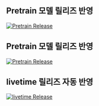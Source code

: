 ## Pretrain 모델 릴리즈 반영
[![Pretrain Release](https://img.shields.io/github/v/release/honeyJo0215/Pretrain_model?label=pretrain)](https://github.com/honeyJo0215/Pretrain_model/releases)
## Pretrain 모델 릴리즈 반영
[![Pretrain Release](https://img.shields.io/github/v/release/honeyJo0215/pretrain-model?label=pretrain)](https://github.com/honeyJo0215/pretrain-model/releases)
## livetime 릴리즈 자동 반영
[![livetime Release](https://img.shields.io/github/v/release/honeyJo0215/livetime?label=livetime)](https://github.com/honeyJo0215/livetime/releases)
